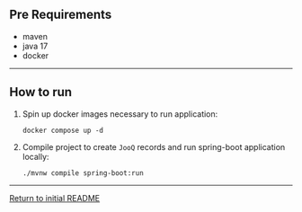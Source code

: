 ## Pre Requirements
- maven
- java 17
- docker
---
## How to run

1. Spin up docker images necessary to run application:
    ```
    docker compose up -d
    ```
2. Compile project to create `JooQ` records and  run spring-boot application locally:
    ```
    ./mvnw compile spring-boot:run
    ```

---

[Return to initial README](README.md)